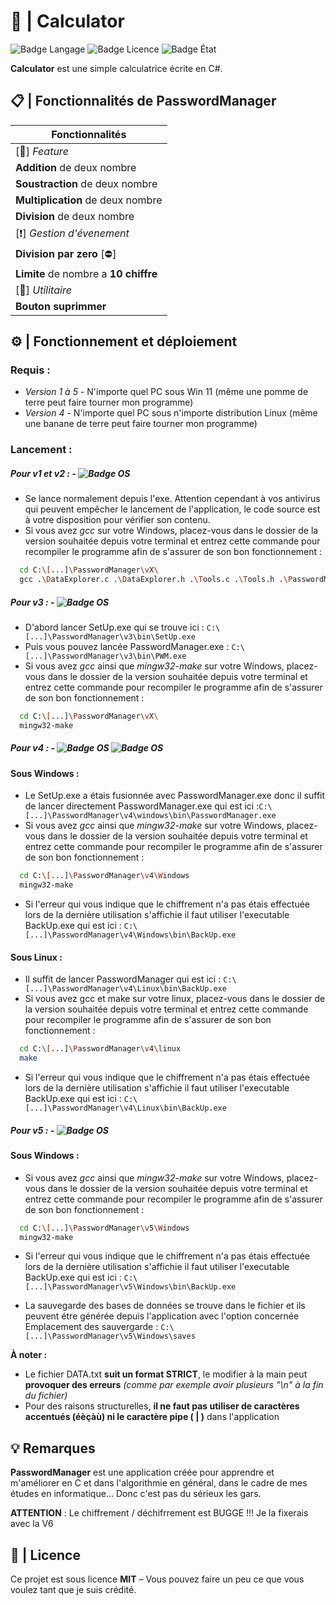 # 🧮 | Calculator
![Badge Langage](https://img.shields.io/badge/Langage%20-%20C%23-purple?style=plastic)
![Badge Licence](https://img.shields.io/badge/Licence%20:-MIT-darkblue?style=plastic)
![Badge État](https://img.shields.io/badge/État%20%3A-Fini-green?style=plastic)

**Calculator** est une simple calculatrice écrite en C#.

## 📋 | Fonctionnalités de PasswordManager

| **Fonctionnalités**                                            |
|----------------------------------------------------------------|
| [🧩]  *Feature*                                                |
| **Addition** de deux nombre                                    |
| **Soustraction** de deux nombre                                |
| **Multiplication** de deux nombre                              |
| **Division** de deux nombre                                    |
| [❗] *Gestion d'évenement*                                    |
| **Division par zero** [⛔]                                    |
| **Limite** de nombre a **10 chiffre**                           |
| [🔩]  *Utilitaire*                                             |
| **Bouton suprimmer**                                           |

## ⚙️ | Fonctionnement et déploiement 
### Requis :
- *Version 1 à 5* -  N'importe quel PC sous Win 11 (même une pomme de terre peut faire tourner mon programme)
- *Version 4* - N'importe quel PC sous n'importe distribution Linux (même une banane de terre peut faire tourner mon programme)

### Lancement :
##### *Pour v1 et v2 :* - ![Badge OS](https://img.shields.io/badge/OS%20:-WINDOWS-GREEN?style=plastic)
-  Se lance normalement depuis l'exe. Attention cependant à vos antivirus qui peuvent empêcher le lancement de l'application, le code source est à votre disposition pour vérifier son contenu.
- Si vous avez *gcc* sur votre Windows, placez-vous dans le dossier de la version souhaitée depuis votre terminal et entrez cette commande pour recompiler le programme afin de s'assurer de son bon fonctionnement :
```bash
  cd C:\[...]\PasswordManager\vX\
  gcc .\DataExplorer.c .\DataExplorer.h .\Tools.c .\Tools.h .\PasswordManager.c -o PasswordManager
```
##### *Pour v3 :* -  ![Badge OS](https://img.shields.io/badge/OS%20:-WINDOWS-GREEN?style=plastic)
- D'abord lancer SetUp.exe qui se trouve ici : `C:\[...]\PasswordManager\v3\bin\SetUp.exe`
- Puis vous pouvez lancée PasswordManager.exe : `C:\[...]\PasswordManager\v3\bin\PWM.exe` 
- Si vous avez *gcc* ainsi que *mingw32-make* sur votre Windows, placez-vous dans le dossier de la version souhaitée depuis votre terminal et entrez cette commande pour recompiler le programme afin de s'assurer de son bon fonctionnement :
```bash
  cd C:\[...]\PasswordManager\vX\
  mingw32-make
```
##### *Pour v4 :* -  ![Badge OS](https://img.shields.io/badge/OS%20:-WINDOWS-GREEN?style=plastic) ![Badge OS](https://img.shields.io/badge/OS%20:-LINUX-blue?style=plastic)

#### Sous **Windows** :
- Le SetUp.exe a étais fusionnée avec PasswordManager.exe donc il suffit de lancer directement PasswordManager.exe qui est ici :`C:\[...]\PasswordManager\v4\windows\bin\PasswordManager.exe`
- Si vous avez *gcc* ainsi que *mingw32-make* sur votre Windows, placez-vous dans le dossier de la version souhaitée depuis votre terminal et entrez cette commande pour recompiler le programme afin de s'assurer de son bon fonctionnement :
```bash
  cd C:\[...]\PasswordManager\v4\Windows
  mingw32-make
```
- Si l'erreur qui vous indique que le chiffrement n'a pas étais effectuée lors de la dernière utilisation s'affichie il faut utiliser l'executable BackUp.exe qui est ici : `C:\[...]\PasswordManager\v4\Windows\bin\BackUp.exe`

#### Sous **Linux** :
- Il suffit de lancer PasswordManager qui est ici : `C:\[...]\PasswordManager\v4\Linux\bin\BackUp.exe`
- Si vous avez gcc et make sur votre linux, placez-vous dans le dossier de la version souhaitée depuis votre terminal et entrez cette commande pour recompiler le programme afin de s'assurer de son bon fonctionnement :
```bash
  cd C:\[...]\PasswordManager\v4\linux
  make
```
- Si l'erreur qui vous indique que le chiffrement n'a pas étais effectuée lors de la dernière utilisation s'affichie il faut utiliser l'executable BackUp.exe qui est ici : `C:\[...]\PasswordManager\v4\Linux\bin\BackUp.exe`

##### *Pour v5 :* -  ![Badge OS](https://img.shields.io/badge/OS%20:-WINDOWS-GREEN?style=plastic)

#### Sous **Windows** :
- Si vous avez *gcc* ainsi que *mingw32-make* sur votre Windows, placez-vous dans le dossier de la version souhaitée depuis votre terminal et entrez cette commande pour recompiler le programme afin de s'assurer de son bon fonctionnement :
```bash
  cd C:\[...]\PasswordManager\v5\Windows
  mingw32-make
```
- Si l'erreur qui vous indique que le chiffrement n'a pas étais effectuée lors de la dernière utilisation s'affichie il faut utiliser l'executable BackUp.exe qui est ici : `C:\[...]\PasswordManager\v5\Windows\bin\BackUp.exe`

- La sauvegarde des bases de données se trouve dans le fichier et ils peuvent étre générée depuis l'application avec l'option concernée
Emplacement des sauvergarde : `C:\[...]\PasswordManager\v5\Windows\saves`

**À noter :**
-  Le fichier DATA.txt **suit un format STRICT**, le modifier à la main peut **provoquer des erreurs** *(comme par exemple avoir plusieurs "\n" à la fin du fichier)*  
- Pour des raisons structurelles, **il ne faut pas utiliser de caractères accentués (éèçàù) ni le caractère pipe ( | )** dans l'application

## 💡 Remarques 
**PasswordManager** est une application créée pour apprendre et m'améliorer en C et dans l'algorithmie en général, dans le cadre de mes études en informatique... Donc c'est pas du sérieux les gars.

**ATTENTION** : Le chiffrement / déchifrrement est BUGGE !!! Je la fixerais avec la V6

## 📜 | Licence

Ce projet est sous licence **MIT** – Vous pouvez faire un peu ce que vous voulez tant que je suis crédité.
